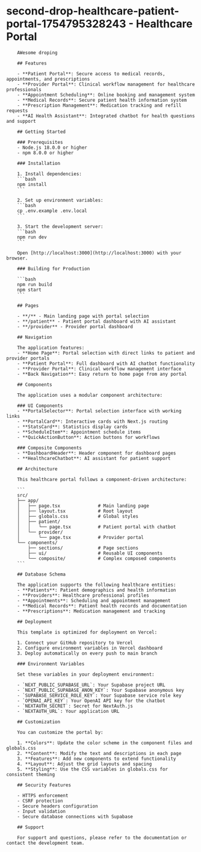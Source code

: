 # second-drop-healthcare-patient-portal-1754795328243 - Healthcare Portal

        AWesome droping

        ## Features

        - **Patient Portal**: Secure access to medical records, appointments, and prescriptions
        - **Provider Portal**: Clinical workflow management for healthcare professionals
        - **Appointment Scheduling**: Online booking and management system
        - **Medical Records**: Secure patient health information system
        - **Prescription Management**: Medication tracking and refill requests
        - **AI Health Assistant**: Integrated chatbot for health questions and support

        ## Getting Started

        ### Prerequisites
        - Node.js 18.0.0 or higher
        - npm 8.0.0 or higher

        ### Installation

        1. Install dependencies:
        ```bash
        npm install
        ```

        2. Set up environment variables:
        ```bash
        cp .env.example .env.local
        ```

        3. Start the development server:
        ```bash
        npm run dev
        ```

        Open [http://localhost:3000](http://localhost:3000) with your browser.

        ### Building for Production

        ```bash
        npm run build
        npm start
        ```

        ## Pages

        - **/** - Main landing page with portal selection
        - **/patient** - Patient portal dashboard with AI assistant
        - **/provider** - Provider portal dashboard

        ## Navigation

        The application features:
        - **Home Page**: Portal selection with direct links to patient and provider portals
        - **Patient Portal**: Full dashboard with AI chatbot functionality
        - **Provider Portal**: Clinical workflow management interface
        - **Back Navigation**: Easy return to home page from any portal

        ## Components

        The application uses a modular component architecture:

        ### UI Components
        - **PortalSelector**: Portal selection interface with working links
        - **PortalCard**: Interactive cards with Next.js routing
        - **StatsCard**: Statistics display cards
        - **ScheduleItem**: Appointment schedule items
        - **QuickActionButton**: Action buttons for workflows

        ### Composite Components
        - **DashboardHeader**: Header component for dashboard pages
        - **HealthcareChatbot**: AI assistant for patient support

        ## Architecture

        This healthcare portal follows a component-driven architecture:

        ```
        src/
        ├── app/
        │   ├── page.tsx              # Main landing page
        │   ├── layout.tsx            # Root layout
        │   ├── globals.css           # Global styles
        │   ├── patient/
        │   │   └── page.tsx          # Patient portal with chatbot
        │   └── provider/
        │       └── page.tsx          # Provider portal
        └── components/
            ├── sections/             # Page sections
            ├── ui/                   # Reusable UI components
            └── composite/            # Complex composed components
        ```

        ## Database Schema

        The application supports the following healthcare entities:
        - **Patients**: Patient demographics and health information
        - **Providers**: Healthcare professional profiles
        - **Appointments**: Scheduling and appointment management
        - **Medical Records**: Patient health records and documentation
        - **Prescriptions**: Medication management and tracking

        ## Deployment

        This template is optimized for deployment on Vercel:

        1. Connect your GitHub repository to Vercel
        2. Configure environment variables in Vercel dashboard
        3. Deploy automatically on every push to main branch

        ### Environment Variables

        Set these variables in your deployment environment:

        - `NEXT_PUBLIC_SUPABASE_URL`: Your Supabase project URL
        - `NEXT_PUBLIC_SUPABASE_ANON_KEY`: Your Supabase anonymous key
        - `SUPABASE_SERVICE_ROLE_KEY`: Your Supabase service role key
        - `OPENAI_API_KEY`: Your OpenAI API key for the chatbot
        - `NEXTAUTH_SECRET`: Secret for NextAuth.js
        - `NEXTAUTH_URL`: Your application URL

        ## Customization

        You can customize the portal by:

        1. **Colors**: Update the color scheme in the component files and globals.css
        2. **Content**: Modify the text and descriptions in each page
        3. **Features**: Add new components to extend functionality
        4. **Layout**: Adjust the grid layouts and spacing
        5. **Styling**: Use the CSS variables in globals.css for consistent theming

        ## Security Features

        - HTTPS enforcement
        - CSRF protection
        - Secure headers configuration
        - Input validation
        - Secure database connections with Supabase

        ## Support

        For support and questions, please refer to the documentation or contact the development team.
        